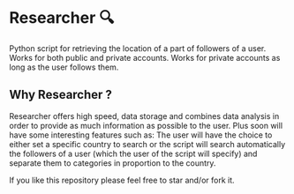 # Researcher 🔍

Python script for retrieving the location of a part of followers of a user.
Works for both public and private accounts.
Works for private accounts as long as the user follows them.

## Why Researcher ?

Researcher offers high speed, data storage and combines data analysis in order to provide as much information as possible to the user. Plus soon will have some interesting
features such as: The user will have the choice to either set a specific country to search or the script will search automatically the followers of a user (which the user
of the script will specify) and separate them to categories in proportion to the country.


If you like this repository please feel free to star and/or fork it.
